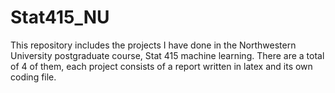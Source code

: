 # Stat415_NU
This repository includes the projects I have done in the Northwestern University postgraduate course, Stat 415 machine learning. There are a total of 4 of them, each project consists of a report written in latex and its own coding file.
